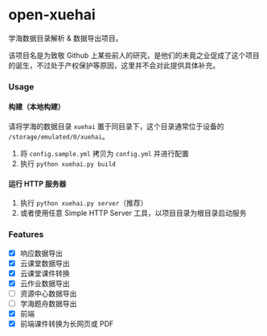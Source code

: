 # open-xuehai

学海数据目录解析 & 数据导出项目。

该项目名是为致敬 Github 上某些前人的研究，是他们的未竟之业促成了这个项目的诞生，不过处于产权保护等原因，这里并不会对此提供具体补充。

### Usage

#### 构建（本地构建）

请将学海的数据目录 `xuehai` 置于同目录下，这个目录通常位于设备的 `/storage/emulated/0/xuehai`。

1. 将 `config.sample.yml` 拷贝为 `config.yml` 并进行配置
2. 执行 `python xuehai.py build`

#### 运行 HTTP 服务器

1. 执行 `python xuehai.py server`（推荐）
2. 或者使用任意 Simple HTTP Server 工具，以项目目录为根目录启动服务

### Features

- [x] 响应数据导出
- [x] 云课堂数据导出
- [x] 云课堂课件转换
- [x] 云作业数据导出
- [ ] 资源中心数据导出
- [ ] 学海题舟数据导出
- [x] 前端
- [x] 前端课件转换为长网页或 PDF